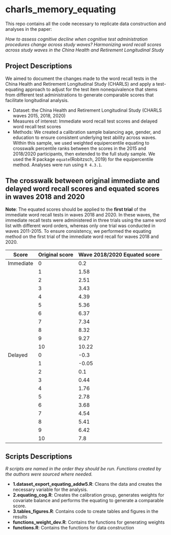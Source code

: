 # charls_memory_equating
This repo contains all the code necessary to replicate data construction and analyses in the paper: 

*How to assess cognitive decline when cognitive test administration procedures change across study waves? Harmonizing word recall scores across study waves in the China Health and Retirement Longitudinal Study*

## Project Descriptions
We aimed to document the changes made to the word recall tests in the China Health and Retirement Longitudinal Study (CHARLS) and apply a test-equating approach to adjust for the test item nonequivalence that stems from different test administrations to generate comparable scores that facilitate longitudinal analysis.

* Dataset: the China Health and Retirement Longitudinal Study (CHARLS waves 2015, 2018, 2020)
* Measures of interest: Immediate word recall test scores and delayed word recall test scores
* Methods: We created a calibration sample balancing age, gender, and education to ensure consistent underlying test ability across waves. Within this sample, we used weighted equipercentile equating to crosswalk percentile ranks between the scores in the 2015 and 2018/2020 participants, then extended to the full study sample. We used the R package `equate`(Robitzsch, 2019) for the equipercentile method. Analyses were run using `R 4.3.1`.

## The crosswalk between original immediate and delayed word recall scores and equated scores in waves 2018 and 2020
**Note**: The equated scores should be applied to the **first trial** of the immediate word recall tests in waves 2018 and 2020. In these waves, the immediate recall tests were administered in three trials using the same word list with different word orders, whereas only one trial was conducted in waves 2011-2015. To ensure consistency, we performed the equating method on the first trial of the immediate word recall for waves 2018 and 2020.

|     Score        |     Original score    |     Wave 2018/2020 Equated score    |
|------------------|-----------------------|-------------------------------------|
|     Immediate    |     0                 |     0.2                             |
|                  |     1                 |     1.58                            |
|                  |     2                 |     2.51                            |
|                  |     3                 |     3.43                            |
|                  |     4                 |     4.39                            |
|                  |     5                 |     5.36                            |
|                  |     6                 |     6.37                            |
|                  |     7                 |     7.34                            |
|                  |     8                 |     8.32                            |
|                  |     9                 |     9.27                            |
|                  |     10                |     10.22                           |
|     Delayed      |     0                 |     -0.3                            |
|                  |     1                 |     -0.05                           |
|                  |     2                 |     0.1                             |
|                  |     3                 |     0.44                            |
|                  |     4                 |     1.76                            |
|                  |     5                 |     2.78                            |
|                  |     6                 |     3.68                            |
|                  |     7                 |     4.54                            |
|                  |     8                 |     5.41                            |
|                  |     9                 |     6.42                            |
|                  |     10                |     7.8                             |


## Scripts Descriptions
*R scripts are named in the order they should be run. Functions created by the authors were sourced where needed.*
* **1.dataset_export_equating_addw5.R**: Cleans the data and creates the necessary variable for the analysis.
* **2.equating_cog.R**: Creates the calibration group, generates weights for covariate balance and performs the equating to generate a comparable score.
* **3.tables_figures.R**: Contains code to create tables and figures in the results
* **functions_weight_dev.R**: Contains the functions for generating weights
* **functions.R**: Contains the functions for data construction

